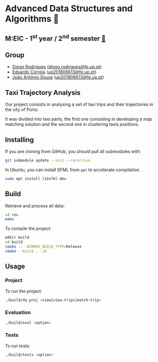 # Advanced Data Structures and Algorithms 🚕

## M:EIC - 1<sup>st</sup> year / 2<sup>nd</sup> semester [🔗](https://sigarra.up.pt/feup/en/UCURR_GERAL.FICHA_UC_VIEW?pv_ocorrencia_id=486254)

## Group

- [Diogo Rodrigues](https://github.com/dmfrodrigues) ([diogo.rodrigues@fe.up.pt](mailto:diogo.rodrigues@fe.up.pt))
- [Eduardo Correia](https://github.com/Educorreia932) ([up201806613@fe.up.pt](mailto:up201806613@fe.up.pt))
- [João António Sousa](https://github.com/JoaoASousa) ([up201806613@fe.up.pt](mailto:up201806613@fe.up.pt))

## Taxi Trajectory Analysis

Our project consists in analysing a set of taxi trips and their trajectories in the city of Porto.

It was divided into two parts, the first one consisting in developing a map matching solution and the second one in clustering taxis positions.

## Installing

If you are cloning from GitHub, you should pull all submodules with:

```sh
git submodule update --init --recursive
```

In Ubuntu, you can install SFML from `apt` to accelerate compilation.

```sh
sudo apt install libsfml-dev
```

## Build

Retrieve and process all data:

```sh
cd res
make
```

To compile the project:

```sh
mdkir build
cd build 
cmake .. -DCMAKE_BUILD_TYPE=Release
cmake --build . -j8
```

## Usage

### Project

To run the project:

```sh
./build/da_proj <view|view-trips|match-trip>
```
### Evaluation

```sh
./build/eval <option>
```

### Tests

To run tests:

```sh
./build/tests <option>
```